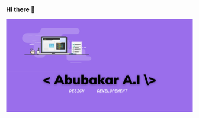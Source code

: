 ### Hi there 👋

![Design and Development](https://github.com/her0007/her0007/blob/main/Black%20%26%20White%20Simple%20Music%20Channel%20Youtube%20Banner.png)
